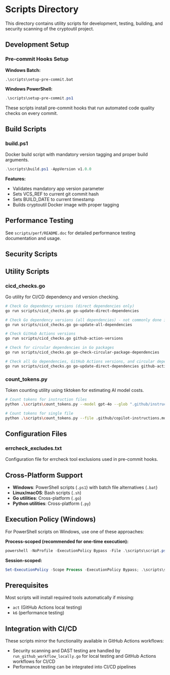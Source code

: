 # Scripts Directory

This directory contains utility scripts for development, testing, building, and security scanning of the cryptoutil project.

## Development Setup

### Pre-commit Hooks Setup

**Windows Batch:**
```batch
.\scripts\setup-pre-commit.bat
```

**Windows PowerShell:**
```powershell
.\scripts\setup-pre-commit.ps1
```

These scripts install pre-commit hooks that run automated code quality checks on every commit.

## Build Scripts

### build.ps1

Docker build script with mandatory version tagging and proper build arguments.

```powershell
.\scripts\build.ps1 -AppVersion v1.0.0
```

**Features:**
- Validates mandatory app version parameter
- Sets VCS_REF to current git commit hash
- Sets BUILD_DATE to current timestamp
- Builds cryptoutil Docker image with proper tagging

## Performance Testing

See `scripts/perf/README.doc` for detailed performance testing documentation and usage.

## Security Scripts

## Utility Scripts

### cicd_checks.go

Go utility for CI/CD dependency and version checking.

```bash
# Check Go dependency versions (direct dependencies only)
go run scripts/cicd_checks.go go-update-direct-dependencies

# Check Go dependency versions (all dependencies) - not commonly done in Go, but util supports it
go run scripts/cicd_checks.go go-update-all-dependencies

# Check GitHub Actions versions
go run scripts/cicd_checks.go github-action-versions

# Check for circular dependencies in Go packages
go run scripts/cicd_checks.go go-check-circular-package-dependencies

# Check all Go dependencies, GitHub Actions versions, and circular dependencies in a single invocation
go run scripts/cicd_checks.go go-update-direct-dependencies github-action-versions go-check-circular-package-dependencies
```

### count_tokens.py

Token counting utility using tiktoken for estimating AI model costs.

```bash
# Count tokens for instruction files
python .\scripts\count_tokens.py --model gpt-4o --glob ".github/instructions/*.md" --as-message system

# Count tokens for single file
python .\scripts\count_tokens.py --file .github/copilot-instructions.md --as-message none --model gpt-4o
```

## Configuration Files

### errcheck_excludes.txt

Configuration file for errcheck tool exclusions used in pre-commit hooks.

## Cross-Platform Support

- **Windows**: PowerShell scripts (`.ps1`) with batch file alternatives (`.bat`)
- **Linux/macOS**: Bash scripts (`.sh`)
- **Go utilities**: Cross-platform (`.go`)
- **Python utilities**: Cross-platform (`.py`)

## Execution Policy (Windows)

For PowerShell scripts on Windows, use one of these approaches:

**Process-scoped (recommended for one-time execution):**
```powershell
powershell -NoProfile -ExecutionPolicy Bypass -File .\scripts\script.ps1
```

**Session-scoped:**
```powershell
Set-ExecutionPolicy -Scope Process -ExecutionPolicy Bypass; .\scripts\script.ps1
```

## Prerequisites

Most scripts will install required tools automatically if missing:
- `act` (GitHub Actions local testing)
- `k6` (performance testing)

## Integration with CI/CD

These scripts mirror the functionality available in GitHub Actions workflows:
- Security scanning and DAST testing are handled by `run_github_workflow_locally.go` for local testing and GitHub Actions workflows for CI/CD
- Performance testing can be integrated into CI/CD pipelines
